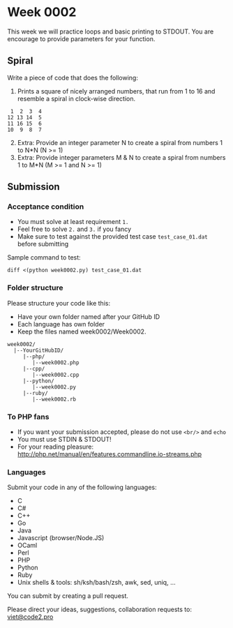 # Week 0002

This week we will practice loops and basic printing to STDOUT. You are encourage to provide parameters for your function.

## Spiral

Write a piece of code that does the following:

1. Prints a square of nicely arranged numbers, that run from 1 to 16 and resemble a spiral in clock-wise direction.

```
 1  2  3  4
12 13 14  5
11 16 15  6
10  9  8  7
```

2. Extra: Provide an integer parameter N to create a spiral from numbers 1 to N*N (N >= 1)
3. Extra: Provide integer parameters M & N to create a spiral from numbers 1 to M*N (M >= 1 and N >= 1)

## Submission

### Acceptance condition

* You must solve at least requirement `1.`
* Feel free to solve `2.` and `3.` if you fancy
* Make sure to test against the provided test case `test_case_01.dat` before submitting

Sample command to test:

```
diff <(python week0002.py) test_case_01.dat
```

### Folder structure

Please structure your code like this:

* Have your own folder named after your GitHub ID
* Each language has own folder
* Keep the files named week0002/Week0002.<language>

```
week0002/
  |--YourGitHubID/
     |--php/
        |--week0002.php
     |--cpp/
        |--week0002.cpp
     |--python/
        |--week0002.py
     |--ruby/
        |--week0002.rb
```

### To PHP fans

* If you want your submission accepted, please do not use `<br/>` and `echo`
* You must use STDIN & STDOUT!
* For your reading pleasure: http://php.net/manual/en/features.commandline.io-streams.php

### Languages

Submit your code in any of the following languages:

* C
* C#
* C++
* Go
* Java
* Javascript (browser/Node.JS)
* OCaml
* Perl
* PHP
* Python
* Ruby
* Unix shells & tools: sh/ksh/bash/zsh, awk, sed, uniq, ...

You can submit by creating a pull request.

Please direct your ideas, suggestions, collaboration requests to: viet@code2.pro
